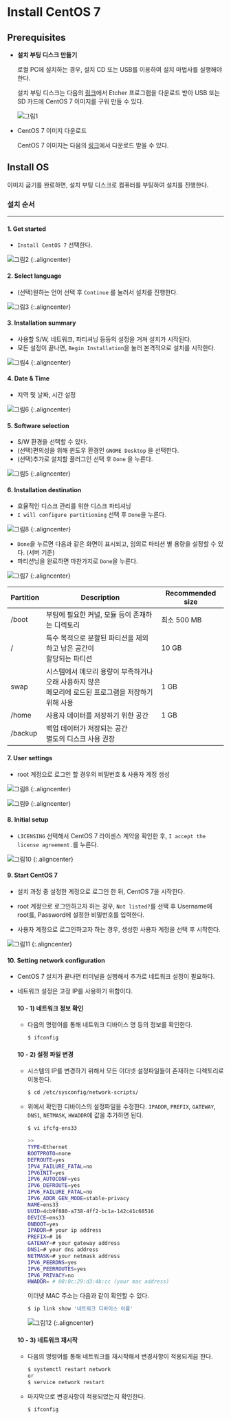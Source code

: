 # Install CentOS 7



## Prerequisites

- __설치 부팅 디스크 만들기__

  로컬 PC에 설치하는 경우, 설치 CD 또는 USB를 이용하여 설치 마법사를 실행해야 한다.

  설치 부팅 디스크는 다음의 [링크](https://www.balena.io/etcher/)에서 Etcher 프로그램을 다운로드 받아 USB 또는 SD 카드에 CentOS 7 이미지를 구워 만들 수 있다.

  ![그림1](https://github.com/Cyy92/user-images/blob/master/Install%20OS/Etcher.png?raw=true)

- CentOS 7 이미지 다운로드

  CentOS 7 이미지는 다음의 [링크](http://mirror.kakao.com/centos/7/isos/x86_64/)에서 다운로드 받을 수 있다. 



## Install OS

이미지 굽기를 완료하면, 설치 부팅 디스크로 컴퓨터를 부팅하여 설치를 진행한다. 



### 설치 순서

---

#### 1. Get started

- `Install CentOS 7` 선택한다.

![그림2](https://github.com/Cyy92/user-images/blob/master/Install%20OS/setup%20centos7%20(1).png?raw=true) {:.aligncenter}



#### 2. Select language

- (선택)원하는 언어 선택 후 `Continue` 를 눌러서 설치를 진행한다. 

![그림3](https://github.com/Cyy92/user-images/blob/master/Install%20OS/setup%20centos7%20(2).png?raw=true) {:.aligncenter}



#### 3. Installation summary

- 사용할 S/W, 네트워크, 파티셔닝 등등의 설정을 거쳐 설치가 시작된다. 
- 모든 설정이 끝나면, `Begin Installation`을 눌러 본격적으로 설치를 시작한다. 

![그림4](https://github.com/Cyy92/user-images/blob/master/Install%20OS/new%20setup%20centos7%20(3).PNG?raw=true) {:.aligncenter}



#### 4. Date & Time

- 지역 및 날짜, 시간 설정 

![그림6](https://github.com/Cyy92/user-images/blob/master/Install%20OS/setup%20centos7%20(5).PNG?raw=true) {:.aligncenter}



#### 5. Software selection

- S/W 환경을 선택할 수 있다.  
- (선택)편의성을 위해 윈도우 환경인 `GNOME Desktop` 을 선택한다.
- (선택)추가로 설치할 플러그인 선택 후 `Done` 을 누른다. 

![그림5](https://github.com/Cyy92/user-images/blob/master/Install%20OS/setup%20centos7%20(4).png?raw=true) {:.aligncenter}



#### 6. Installation destination

- 효율적인 디스크 관리를 위한 디스크 파티셔닝
- `I will configure partitioning` 선택 후 `Done`을 누른다. 

![그림8](https://github.com/Cyy92/user-images/blob/master/Install%20OS/setup%20centos7%20(7).png?raw=true) {:.aligncenter}



- `Done`을 누르면 다음과 같은 화면이 표시되고, 임의로 파티션 별 용량을 설정할 수 있다. (서버 기준)
- 파티션닝을 완료하면 마찬가지로 `Done`을 누른다. 

![그림7](https://github.com/Cyy92/user-images/blob/master/Install%20OS/setup%20centos7%20(6).png?raw=true) {:.aligncenter}

| Partition | Description                                                  | Recommended size |
| --------- | ------------------------------------------------------------ | ---------------- |
| /boot     | 부팅에 필요한 커널, 모듈 등이 존재하는 디렉토리              | 최소 500 MB      |
| /         | 특수 목적으로 분할된 파티션을 제외하고 남은 공간이 <br/>할당되는 파티션 | 10 GB            |
| swap      | 시스템에서 메모리 용량이 부족하거나 오래 사용하지 않은 <br/>메모리에 로드된 프로그램을 저장하기 위해 사용 | 1 GB             |
| /home     | 사용자 데이터를 저장하기 위한 공간                           | 1 GB             |
| /backup   | 백업 데이터가 저장되는 공간<br/>별도의 디스크 사용 권장      |                  |



#### 7. User settings

- root 계정으로 로그인 할 경우의 비밀번호 & 사용자 계정 생성

![그림8](https://github.com/Cyy92/user-images/blob/master/Install%20OS/setup%20centos7%20(8).png?raw=true) {:.aligncenter}



![그림9](https://github.com/Cyy92/user-images/blob/master/Install%20OS/setup%20centos7%20(10).png?raw=true) {:.aligncenter}



#### 8. Initial setup

- `LICENSING` 선택해서 CentOS 7 라이센스 계약을 확인한 후, `I accept the license agreement.`를 누른다.

![그림10](https://github.com/Cyy92/user-images/blob/master/Install%20OS/setup%20centos7%20(11).png?raw=true) {:.aligncenter}

#### 9. Start CentOS 7

- 설치 과정 중 설정한 계정으로 로그인 한 뒤, CentOS 7을 시작한다.
- root 계정으로 로그인하고자 하는 경우, `Not listed?`를 선택 후 Username에 root를, Password에 설정한 비밀번호를 입력한다. 

- 사용자 계정으로 로그인하고자 하는 경우, 생성한 사용자 계정을 선택 후 시작한다.

![그림11](https://github.com/Cyy92/user-images/blob/master/Install%20OS/setup%20centos7%20(12).png?raw=true) {:.aligncenter}



#### 10. Setting network configuration

- CentOS 7 설치가 끝나면 터미널을 실행해서 추가로 네트워크 설정이 필요하다. 

- 네트워크 설정은 고정 IP를 사용하기 위함이다.

  #### 10 - 1) 네트워크 정보 확인

  - 다음의 명령어를 통해 네트워크 디바이스 명 등의 정보를 확인한다.

    ```bash
    $ ifconfig
    ```


  #### 10 - 2) 설정 파일 변경

  - 시스템의 IP를 변경하기 위해서 모든 이더넷 설정파일들이 존재하는 디렉토리로 이동한다.

    ```bash
    $ cd /etc/sysconfig/network-scripts/
    ```

  - 위에서 확인한 디바이스의 설정파일을 수정한다.  `IPADDR`, `PREFIX`, `GATEWAY`, `DNS1`, `NETMASK`, `HWADDR`에 값을 추가하면 된다. 

    ```bash
    $ vi ifcfg-ens33
    
    >>
    TYPE=Ethernet
    BOOTPROTO=none
    DEFROUTE=yes
    IPV4_FAILURE_FATAL=no
    IPV6INIT=yes
    IPV6_AUTOCONF=yes
    IPV6_DEFROUTE=yes
    IPV6_FAILURE_FATAL=no
    IPV6_ADDR_GEN_MODE=stable-privacy
    NAME=ens33
    UUID=4cb9f880-a738-4ff2-bc1a-142c41c68516
    DEVICE=ens33
    ONBOOT=yes
    IPADDR=# your ip address
    PREFIX=# 16
    GATEWAY=# your gateway address
    DNS1=# your dns address
    NETMASK=# your netmask address
    IPV6_PEERDNS=yes
    IPV6_PEERROUTES=yes
    IPV6_PRIVACY=no
    HWADDR= # 00:0c:29:d3:4b:cc (your mac address)
    ```

    이더넷 MAC 주소는 다음과 같이 확인할 수 있다. 

    ```bash
    $ ip link show '네트워크 디바이스 이름'
    ```

    ![그림12](https://github.com/Cyy92/user-images/blob/master/Install%20OS/mac%20addr.png?raw=true) {:.aligncenter}


  #### 10 - 3) 네트워크 재시작

  - 다음의 명령어를 통해 네트워크를 재시작해서 변경사항이 적용되게끔 한다.

    ```bash
    $ systemctl restart network
    or
    $ service network restart
    ```

  - 마지막으로 변경사항이 적용되었는지 확인한다.

    ```bash
    $ ifconfig
    ```

